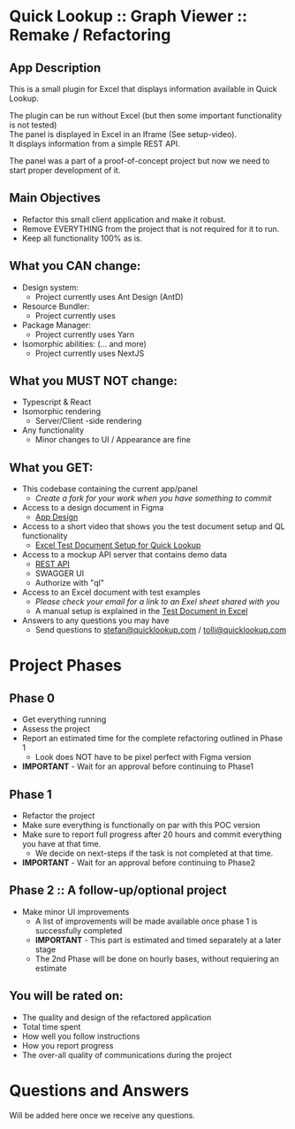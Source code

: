 # Quick Lookup :: Graph Viewer :: Remake / Refactoring

## App Description
This is a small plugin for Excel that displays information available in Quick Lookup.

The plugin can be run without Excel (but then some important functionality is not tested) </br>
The panel is displayed in Excel in an Iframe (See setup-video). </br>
It displays information from a simple REST API.

The panel was a part of a proof-of-concept project but now we need to start proper development of it.

## Main Objectives
* Refactor this small client application and make it robust.
* Remove EVERYTHING from the project that is not required for it to run.
* Keep all functionality 100% as is. 

## What you **CAN** change:
* Design system:
  * Project currently uses Ant Design (AntD)
* Resource Bundler:
  * Project currently uses 
* Package Manager:
  * Project currently uses Yarn
* Isomorphic abilities: (... and more)
  * Project currently uses NextJS

## What you **MUST NOT** change:
* Typescript & React 
* Isomorphic rendering 
  * Server/Client -side rendering
* Any functionality
  * Minor changes to UI / Appearance are fine
 
## What you GET:
* This codebase containing the current app/panel
  * *Create a fork for your work when you have something to commit*
* Access to a design document in Figma
  * [App Design](https://www.figma.com/file/M2dLKLSK4GH9ReQb0R2vOH/Quick-Lookup-Graph-Viewer?node-id=0%3A1)
* Access to a short video that shows you the test document setup and QL functionality
  * [Excel Test Document Setup for Quick Lookup](https://vimeo.com/501161306/656b1654c1)
* Access to a mockup API server that contains demo data
  * [REST API](https://api20210115154420.azurewebsites.net/api-docs/index.html)
  * SWAGGER UI
  * Authorize with "ql" 
* Access to an Excel document with test examples
  * *Please check your email for a link to an Exel sheet shared with you*
  * A manual setup is explained in the [Test Document in Excel](TEST_DOCUMENT.md)
* Answers to any questions you may have
  * Send questions to [stefan@quicklookup.com](mailto:stefan@quicklookup.com) / [tolli@quicklookup.com](mailto:tolli@quicklookup.com)

# Project Phases

## Phase 0
* Get everything running
* Assess the project
* Report an estimated time for the complete refactoring outlined in Phase 1
  * Look does NOT have to be pixel perfect with Figma version  
* **IMPORTANT** - Wait for an approval before continuing to Phase1

## Phase 1
* Refactor the project
* Make sure everything is functionally on par with this POC version
* Make sure to report full progress after 20 hours and commit everything you have at that time.
  * We decide on next-steps if the task is not completed at that time.
* **IMPORTANT** - Wait for an approval before continuing to Phase2

## Phase 2 :: A follow-up/optional project
* Make minor UI improvements 
  * A list of improvements will be made available once phase 1 is successfully completed
  * **IMPORTANT** - This part is estimated and timed separately at a later stage
  * The 2nd Phase will be done on hourly bases, without requiering an estimate

## You will be rated on:
* The quality and design of the refactored application
* Total time spent
* How well you follow instructions
* How you report progress  
* The over-all quality of communications during the project

# Questions and Answers
Will be added here once we receive any questions.
